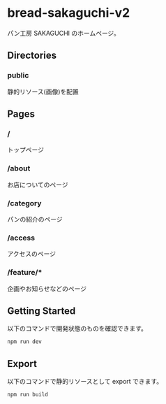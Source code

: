 # bread-sakaguchi-v2

パン工房 SAKAGUCHI のホームページ。

## Directories

### public

静的リソース(画像)を配置

## Pages

### /

トップページ

### /about

お店についてのページ

### /category

パンの紹介のページ

### /access

アクセスのページ

### /feature/\*

企画やお知らせなどのページ

## Getting Started

以下のコマンドで開発状態のものを確認できます。

```bash
npm run dev
```

## Export

以下のコマンドで静的リソースとして export できます。

```bash
npm run build
```
